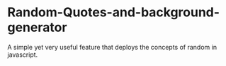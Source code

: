 # Random-Quotes-and-background-generator
A simple yet very useful feature that deploys the concepts of random in javascript.
